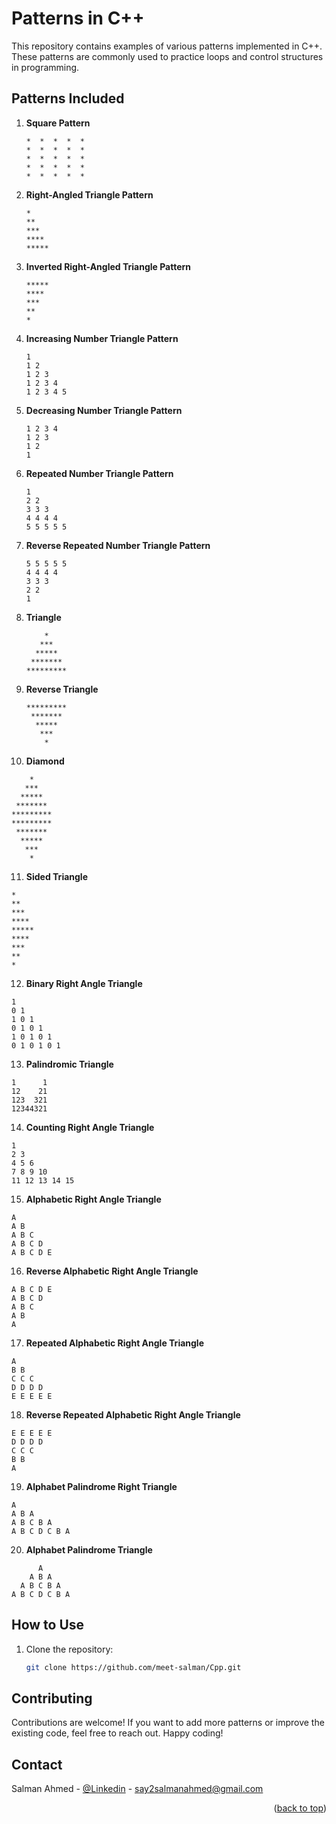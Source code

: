 # Patterns in C++

This repository contains examples of various patterns implemented in C++. These patterns are commonly used to practice loops and control structures in programming.

## Patterns Included

1. **Square Pattern**
   ```
   *  *  *  *  *
   *  *  *  *  *
   *  *  *  *  *
   *  *  *  *  *
   *  *  *  *  *
   ```

2. **Right-Angled Triangle Pattern**
   ```
   *
   **
   ***
   ****
   *****
   ```

3. **Inverted Right-Angled Triangle Pattern**
   ```
   *****
   ****
   ***
   **
   *
   ```

4. **Increasing Number Triangle Pattern**
   ```
   1
   1 2
   1 2 3
   1 2 3 4
   1 2 3 4 5
   ```

5. **Decreasing Number Triangle Pattern**
   ```
   1 2 3 4 
   1 2 3 
   1 2 
   1 
   ```

6. **Repeated Number Triangle Pattern**
   ```
   1
   2 2
   3 3 3
   4 4 4 4
   5 5 5 5 5
   ```

7. **Reverse Repeated Number Triangle Pattern**
   ```
   5 5 5 5 5
   4 4 4 4
   3 3 3
   2 2
   1
   ```

8. **Triangle**
   ```
       *     
      ***    
     *****   
    *******  
   *********
   ```

9. **Reverse Triangle**
   ```
   *********
    *******  
     *****   
      ***    
       *     
   ```

10. **Diamond**
   ```
       *     
      ***    
     *****   
    *******  
   *********
   *********
    *******  
     *****   
      ***    
       *     
   ```

11. **Sided Triangle**
   ```
   *
   **
   ***
   ****
   ***** 
   ****
   ***
   **
   *
   ```

12. **Binary Right Angle Triangle**
   ```
   1 
   0 1 
   1 0 1 
   0 1 0 1 
   1 0 1 0 1 
   0 1 0 1 0 1 
   ```

13. **Palindromic Triangle**
   ```
   1      1 
   12    21 
   123  321 
   12344321
   ```

14. **Counting Right Angle Triangle**
   ```
   1 
   2 3 
   4 5 6 
   7 8 9 10 
   11 12 13 14 15
   ```

15. **Alphabetic Right Angle Triangle**
   ```
   A 
   A B 
   A B C
   A B C D
   A B C D E
   ```

16. **Reverse Alphabetic Right Angle Triangle**
   ```
   A B C D E
   A B C D
   A B C
   A B 
   A 
   ```

17. **Repeated Alphabetic Right Angle Triangle**
   ```
   A 
   B B
   C C C
   D D D D
   E E E E E
   ```

18. **Reverse Repeated Alphabetic Right Angle Triangle**
   ```
   E E E E E
   D D D D
   C C C
   B B
   A 
   ```

19. **Alphabet Palindrome Right Triangle**
   ```
   A 
   A B A 
   A B C B A
   A B C D C B A
   ```   

20. **Alphabet Palindrome Triangle**
   ```
         A 
       A B A
     A B C B A
   A B C D C B A
   ```   



## How to Use

1. Clone the repository:
   ```bash
   git clone https://github.com/meet-salman/Cpp.git
   ```


<!-- CONTRIBUTING -->
## Contributing
Contributions are welcome! If you want to add more patterns or improve the existing code, feel free to reach out. Happy coding!


<!-- CONTACT  -->
## Contact

Salman Ahmed - [@Linkedin](https://www.linkedin.com/in/meet-salman/) - say2salmanahmed@gmail.com

<p align="right">(<a href="#readme-top">back to top</a>)</p>   